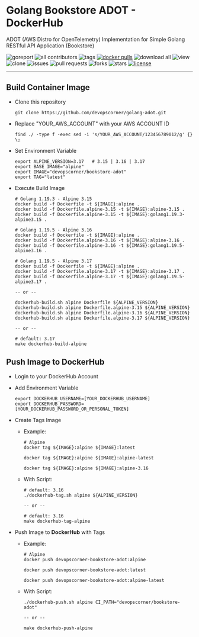# Golang Bookstore ADOT - DockerHub

ADOT (AWS Distro for OpenTelemetry) Implementation for Simple Golang RESTful API Application (Bookstore)

![goreport](https://goreportcard.com/badge/github.com/devopscorner/golang-adot/src)
![all contributors](https://img.shields.io/github/contributors/devopscorner/golang-adot)
![tags](https://img.shields.io/github/v/tag/devopscorner/golang-adot?sort=semver)
[![docker pulls](https://img.shields.io/docker/pulls/devopscorner/bookstore-adot.svg)](https://hub.docker.com/r/devopscorner/bookstore-adot/)
![download all](https://img.shields.io/github/downloads/devopscorner/golang-adot/total.svg)
![view](https://views.whatilearened.today/views/github/devopscorner/golang-adot.svg)
![clone](https://img.shields.io/badge/dynamic/json?color=success&label=clone&query=count&url=https://github.com/devopscorner/golang-adot/blob/master/clone.json?raw=True&logo=github)
![issues](https://img.shields.io/github/issues/devopscorner/golang-adot)
![pull requests](https://img.shields.io/github/issues-pr/devopscorner/golang-adot)
![forks](https://img.shields.io/github/forks/devopscorner/golang-adot)
![stars](https://img.shields.io/github/stars/devopscorner/golang-adot)
[![license](https://img.shields.io/github/license/devopscorner/golang-adot)](https://img.shields.io/github/license/devopscorner/golang-adot)

---

## Build Container Image

- Clone this repository

  ```
  git clone https://github.com/devopscorner/golang-adot.git
  ```

- Replace "YOUR_AWS_ACCOUNT" with your AWS ACCOUNT ID

  ```
  find ./ -type f -exec sed -i 's/YOUR_AWS_ACCOUNT/123456789012/g' {} \;
  ```

- Set Environment Variable

  ```
  export ALPINE_VERSION=3.17   # 3.15 | 3.16 | 3.17
  export BASE_IMAGE="alpine"
  export IMAGE="devopscorner/bookstore-adot"
  export TAG="latest"
  ```

- Execute Build Image

  ```
  # Golang 1.19.3 - Alpine 3.15
  docker build -f Dockerfile -t ${IMAGE}:alpine .
  docker build -f Dockerfile.alpine-3.15 -t ${IMAGE}:alpine-3.15 .
  docker build -f Dockerfile.alpine-3.15 -t ${IMAGE}:golang1.19.3-alpine3.15 .

  # Golang 1.19.5 - Alpine 3.16
  docker build -f Dockerfile -t ${IMAGE}:alpine .
  docker build -f Dockerfile.alpine-3.16 -t ${IMAGE}:alpine-3.16 .
  docker build -f Dockerfile.alpine-3.16 -t ${IMAGE}:golang1.19.5-alpine3.16 .

  # Golang 1.19.5 - Alpine 3.17
  docker build -f Dockerfile -t ${IMAGE}:alpine .
  docker build -f Dockerfile.alpine-3.17 -t ${IMAGE}:alpine-3.17 .
  docker build -f Dockerfile.alpine-3.17 -t ${IMAGE}:golang1.19.5-alpine3.17 .

  -- or --

  dockerhub-build.sh alpine Dockerfile ${ALPINE_VERSION}
  dockerhub-build.sh alpine Dockerfile.alpine-3.15 ${ALPINE_VERSION}
  dockerhub-build.sh alpine Dockerfile.alpine-3.16 ${ALPINE_VERSION}
  dockerhub-build.sh alpine Dockerfile.alpine-3.17 ${ALPINE_VERSION}

  -- or --

  # default: 3.17
  make dockerhub-build-alpine
  ```

## Push Image to DockerHub

- Login to your DockerHub Account

- Add Environment Variable
  ```
  export DOCKERHUB_USERNAME=[YOUR_DOCKERHUB_USERNAME]
  export DOCKERHUB_PASSWORD=[YOUR_DOCKERHUB_PASSWORD_OR_PERSONAL_TOKEN]
  ```

- Create Tags Image
  - Example:

    ```
    # Alpine
    docker tag ${IMAGE}:alpine ${IMAGE}:latest

    docker tag ${IMAGE}:alpine ${IMAGE}:alpine-latest

    docker tag ${IMAGE}:alpine ${IMAGE}:alpine-3.16
    ```

  - With Script:

    ```
    # default: 3.16
    ./dockerhub-tag.sh alpine ${ALPINE_VERSION}

    -- or --

    # default: 3.16
    make dockerhub-tag-alpine
    ```

- Push Image to **DockerHub** with Tags

  - Example:

    ```
    # Alpine
    docker push devopscorner-bookstore-adot:alpine

    docker push devopscorner-bookstore-adot:latest

    docker push devopscorner-bookstore-adot:alpine-latest
    ```

  - With Script:

    ```
    ./dockerhub-push.sh alpine CI_PATH="devopscorner/bookstore-adot"

    -- or --

    make dockerhub-push-alpine
    ```
